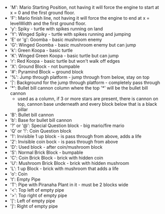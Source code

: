 - 'M': Mario Starting Position, not having it will force the engine to start at x = 0 and the first ground floor.
- 'F': Mario finish line, not having it will force the engine to end at x = levelWidth and the first ground floor.
- 'y': Spiky - turtle with spikes running on land
- 'Y': Winged Spiky - turtle with spikes running and jumping
- 'E' or 'g': Goomba - basic mushroom enemy
- 'G': Winged Goomba - basic mushroom enemy but can jump
- 'k': Green Koopa - basic turtle
- 'K': Winged Green Koopa - basic turtle but can jump
- 'r': Red Koopa - basic turtle but won't walk off edges
- 'X': Ground Block - not bumpable
- '#': Pyramind Block ~ ground block
- '%': Jump through platform - jump through from below, stay on top
- '|': Background for the jump through platform - completely pass through
- '\*': Bullet bill cannon column where the top '\*' will be the bullet bill cannon
  - used as a column, if 3 or more stars are present, there is cannon on top, cannon base underneath and every block below that is a black pillar
- 'B': Bullet bill cannon
- 'b': Base for bullet bill cannon
- '?' or '@': Special Question block - big mario/fire mario
- 'Q' or '!': Coin Question block
- '1': Invisible 1 up block - is pass through from above, adds a life
- '2': Invisible coin bock - is pass through from above
- 'D': Used block - after coin/mushroom block
- 'S': Normal Brick Block - bumpable
- 'C': Coin Brick Block - brick with hidden coin
- 'U': Mushroom Brick Block - brick with hidden mushroom
- 'L': 1 up Block - brick with mushroom that adds a life
- 'o': Coin
- 't': Empty Pipe
- 'T': Pipe with Piranaha Plant in it - must be 2 blocks wide
- '<': Top left of empty pipe
- '>': Top right of empty pipe
- '[': Left of empty pipe
- ']': Right of empty pipe
